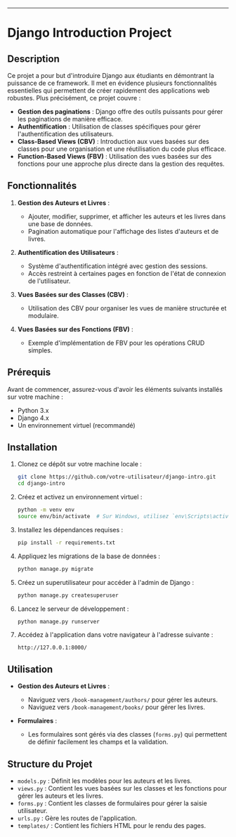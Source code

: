 
---

# Django Introduction Project

## Description

Ce projet a pour but d'introduire Django aux étudiants en démontrant la puissance de ce framework. Il met en évidence plusieurs fonctionnalités essentielles qui permettent de créer rapidement des applications web robustes. Plus précisément, ce projet couvre :

- **Gestion des paginations** : Django offre des outils puissants pour gérer les paginations de manière efficace.
- **Authentification** : Utilisation de classes spécifiques pour gérer l'authentification des utilisateurs.
- **Class-Based Views (CBV)** : Introduction aux vues basées sur des classes pour une organisation et une réutilisation du code plus efficace.
- **Function-Based Views (FBV)** : Utilisation des vues basées sur des fonctions pour une approche plus directe dans la gestion des requêtes.

## Fonctionnalités

1. **Gestion des Auteurs et Livres** :
   - Ajouter, modifier, supprimer, et afficher les auteurs et les livres dans une base de données.
   - Pagination automatique pour l'affichage des listes d'auteurs et de livres.

2. **Authentification des Utilisateurs** :
   - Système d'authentification intégré avec gestion des sessions.
   - Accès restreint à certaines pages en fonction de l'état de connexion de l'utilisateur.

3. **Vues Basées sur des Classes (CBV)** :
   - Utilisation des CBV pour organiser les vues de manière structurée et modulaire.

4. **Vues Basées sur des Fonctions (FBV)** :
   - Exemple d'implémentation de FBV pour les opérations CRUD simples.

## Prérequis

Avant de commencer, assurez-vous d'avoir les éléments suivants installés sur votre machine :

- Python 3.x
- Django 4.x
- Un environnement virtuel (recommandé)

## Installation

1. Clonez ce dépôt sur votre machine locale :
   ```bash
   git clone https://github.com/votre-utilisateur/django-intro.git
   cd django-intro
   ```

2. Créez et activez un environnement virtuel :
   ```bash
   python -m venv env
   source env/bin/activate  # Sur Windows, utilisez `env\Scripts\activate`
   ```

3. Installez les dépendances requises :
   ```bash
   pip install -r requirements.txt
   ```

4. Appliquez les migrations de la base de données :
   ```bash
   python manage.py migrate
   ```

5. Créez un superutilisateur pour accéder à l'admin de Django :
   ```bash
   python manage.py createsuperuser
   ```

6. Lancez le serveur de développement :
   ```bash
   python manage.py runserver
   ```

7. Accédez à l'application dans votre navigateur à l'adresse suivante :
   ```
   http://127.0.0.1:8000/
   ```

## Utilisation

- **Gestion des Auteurs et Livres** :
  - Naviguez vers `/book-management/authors/` pour gérer les auteurs.
  - Naviguez vers `/book-management/books/` pour gérer les livres.

- **Formulaires** :
  - Les formulaires sont gérés via des classes (`forms.py`) qui permettent de définir facilement les champs et la validation.

## Structure du Projet

- `models.py` : Définit les modèles pour les auteurs et les livres.
- `views.py` : Contient les vues basées sur les classes et les fonctions pour gérer les auteurs et les livres.
- `forms.py` : Contient les classes de formulaires pour gérer la saisie utilisateur.
- `urls.py` : Gère les routes de l'application.
- `templates/` : Contient les fichiers HTML pour le rendu des pages.
